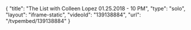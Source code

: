 {
    "title": "The List with Colleen Lopez 01.25.2018 - 10 PM",
    "type": "solo",
    "layout": "iframe-static",
    "videoId": "139138884",
    "url": "\/tvpembed\/139138884"
}